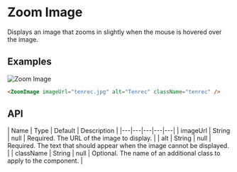 # Zoom Image

Displays an image that zooms in slightly when the mouse is hovered over the image.

## Examples

![Zoom Image](zoom-image.png)

``` html
<ZoomImage imageUrl="tenrec.jpg" alt="Tenrec" className="tenrec" />
```

## API

| Name  | Type  | Default | Description |
|---|---|---|---|---|
| imageUrl | String | null | Required. The URL of the image to display. |
| alt | String | null | Required. The text that should appear when the image cannot be displayed. |
| className | String | null | Optional. The name of an additional class to apply to the component. |
